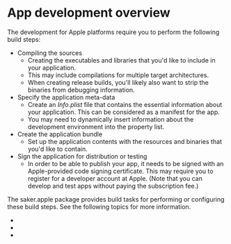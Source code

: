 # App development overview

The development for Apple platforms require you to perform the following build steps:

* Compiling the sources
	* Creating the executables and libraries that you'd like to include in your application.
	* This may include compilations for multiple target architectures.
	* When creating release builds, you'll likely also want to strip the binaries from debugging information.
* Specify the application meta-data
	* Create an *Info.plist* file that contains the essential information about your application. This can be considered as a manifest for the app.
	* You may need to dynamically insert information about the development environment into the property list.
* Create the application bundle
	* Set up the application contents with the resources and binaries that you'd like to contain.
* Sign the application for distribution or testing
	* In order to be able to publish your app, it needs to be signed with an Apple-provided code signing certificate. This may require you to register for a developer account at Apple. (Note that you can develop and test apps without paying the subscription fee.)

The saker.apple package provides build tasks for performing or configuring these build steps. See the following topics for more information.

<div class="doc-table-of-contents">

* [](preset.md)
* [](appbundle.md)
* [](signing.md)

</div>
